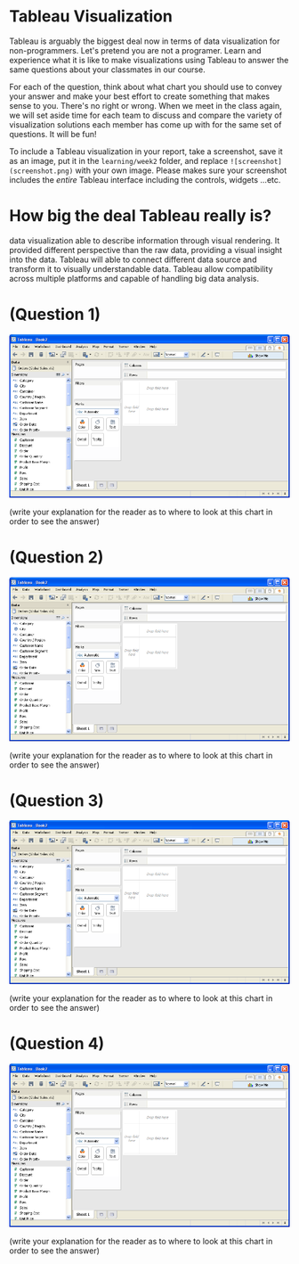 # Tableau Visualization

Tableau is arguably the biggest deal now in terms of data visualization for non-programmers.
Let's pretend you are not a programer. Learn and experience what it is like to make
visualizations using Tableau to answer the same questions about your classmates in our course.

For each of the question, think about what chart you should use to convey your answer and
make your best effort to create something that makes sense to you. There's no right
or wrong. When we meet in the class again, we will set aside time for each team to discuss
and compare the variety of visualization solutions each member has come up with for the
same set of questions. It will be fun!

To include a Tableau visualization in your report, take a screenshot, save it as an image,
put it in the `learning/week2` folder, and replace `![screenshot](screenshot.png)`  with
your own image. Please makes sure your screenshot includes the _entire_ Tableau interface
including the controls, widgets ...etc.

# How big the deal Tableau really is?
data visualization able to describe information through visual rendering. It provided 
different perspective than the raw data, providing a visual insight into the data. Tableau will able to connect different data source and transform it to visually understandable data. Tableau allow compatibility across multiple platforms and capable of handling big data analysis.

# (Question 1)

![screenshot](screenshot.png)

(write your explanation for the reader as to where to look at this chart in order
    to see the answer)

# (Question 2)

![screenshot](screenshot.png)

(write your explanation for the reader as to where to look at this chart in order
    to see the answer)

# (Question 3)

![screenshot](screenshot.png)

(write your explanation for the reader as to where to look at this chart in order
    to see the answer)

# (Question 4)

![screenshot](screenshot.png)

(write your explanation for the reader as to where to look at this chart in order
    to see the answer)

